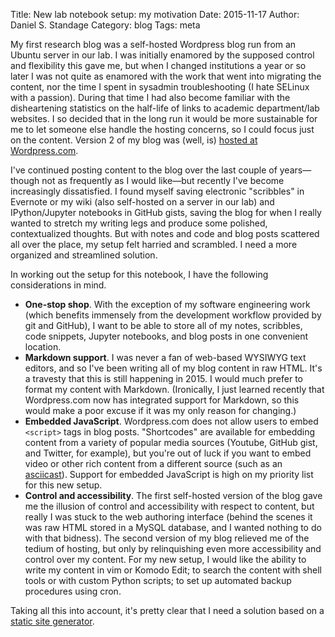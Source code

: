 Title: New lab notebook setup: my motivation
Date: 2015-11-17
Author: Daniel S. Standage
Category: blog
Tags: meta

My first research blog was a self-hosted Wordpress blog run from an Ubuntu server in our lab.
I was initially enamored by the supposed control and flexibility this gave me, but when I changed institutions a year or so later I was not quite as enamored with the work that went into migrating the content, nor the time I spent in sysadmin troubleshooting (I hate SELinux with a passion).
During that time I had also become familiar with the disheartening statistics on the half-life of links to academic department/lab websites.
I so decided that in the long run it would be more sustainable for me to let someone else handle the hosting concerns, so I could focus just on the content.
Version 2 of my blog was (well, is) [hosted at Wordpress.com](http://biowize.wordpress.com).

I've continued posting content to the blog over the last couple of years—though not as frequently as I would like—but recently I've become increasingly dissatisfied.
I found myself saving electronic "scribbles" in Evernote or my wiki (also self-hosted on a server in our lab) and IPython/Jupyter notebooks in GitHub gists, saving the blog for when I really wanted to stretch my writing legs and produce some polished, contextualized thoughts.
But with notes and code and blog posts scattered all over the place, my setup felt harried and scrambled.
I need a more organized and streamlined solution.

In working out the setup for this notebook, I have the following considerations in mind.

- **One-stop shop**. With the exception of my software engineering work (which benefits immensely from the development workflow provided by git and GitHub), I want to be able to store all of my notes, scribbles, code snippets, Jupyter notebooks, and blog posts in one convenient location.
- **Markdown support**. I was never a fan of web-based WYSIWYG text editors, and so I've been writing all of my blog content in raw HTML.
  It's a travesty that this is still happening in 2015.
  I would much prefer to format my content with Markdown.
  (Ironically, I just learned recently that Wordpress.com now has integrated support for Markdown, so this would make a poor excuse if it was my only reason for changing.)
- **Embedded JavaScript**. Wordpress.com does not allow users to embed `<script>` tags in blog posts.
  "Shortcodes" are available for embedding content from a variety of popular media sources (Youtube, GitHub gist, and Twitter, for example), but you're out of luck if you want to embed video or other rich content from a different source (such as an [asciicast](https://asciinema.org/)).
  Support for embedded JavaScript is high on my priority list for this new setup.
- **Control and accessibility**. The first self-hosted version of the blog gave me the illusion of control and accessibility with respect to content, but really I was stuck to the web authoring interface (behind the scenes it was raw HTML stored in a MySQL database, and I wanted nothing to do with that bidness).
  The second version of my blog relieved me of the tedium of hosting, but only by relinquishing even more accessibility and control over my content.
  For my new setup, I would like the ability to write my content in vim or Komodo Edit; to search the content with shell tools or with custom Python scripts; to set up automated backup procedures using cron.

Taking all this into account, it's pretty clear that I need a solution based on a [static site generator](https://wiki.python.org/moin/StaticSiteGenerator).